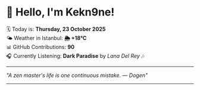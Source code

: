 # 👋 Hello, I'm Kekn9ne!

🗓️ Today is: **Thursday, 23 October 2025**  
🌤️ Weather in Istanbul: **🌦   +18°C**  
📊 GitHub Contributions: **90**  
🎧 Currently Listening: **Dark Paradise** by *Lana Del Rey* 🎶

---

_"A zen master's life is one continuous mistake. — *Dogen*"_

---
